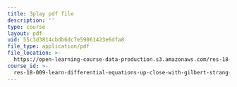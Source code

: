 ```yaml
---
title: 3play pdf file
description: ''
type: course
layout: pdf
uid: 55c3d3814cbdb6dc7e59061423e6dfa8
file_type: application/pdf
file_location: >-
  https://open-learning-course-data-production.s3.amazonaws.com/res-18-009-learn-differential-equations-up-close-with-gilbert-strang-and-cleve-moler-fall-2015/55c3d3814cbdb6dc7e59061423e6dfa8_fd7ioT_wwPE.pdf
course_id: >-
  res-18-009-learn-differential-equations-up-close-with-gilbert-strang-and-cleve-moler-fall-2015
---
```

